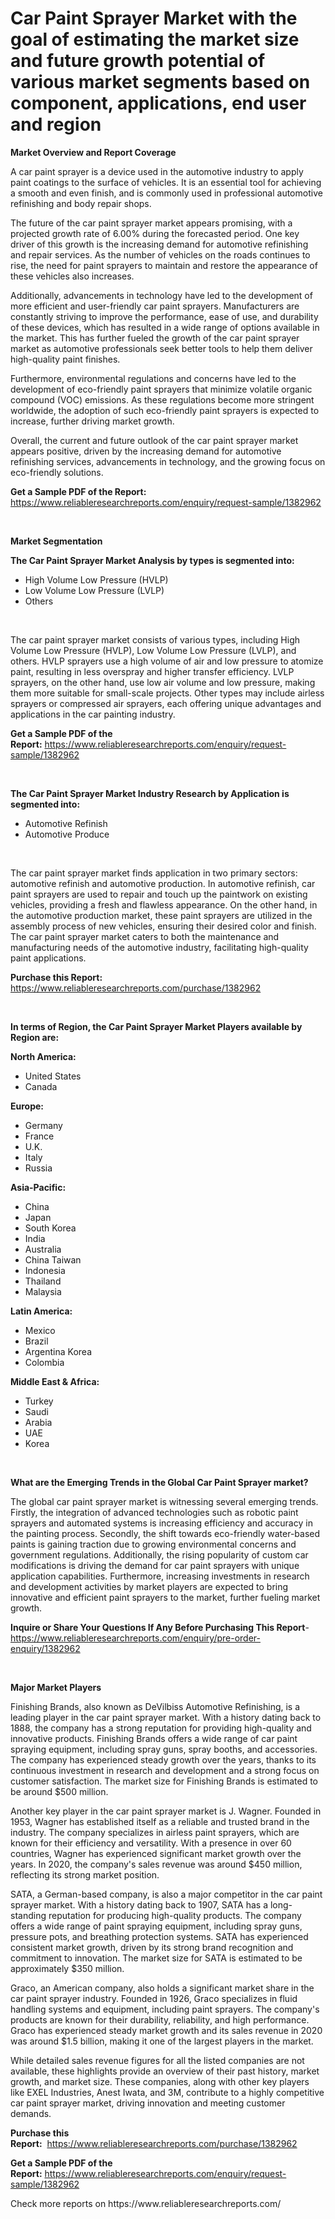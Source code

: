 <p><h1>Car Paint Sprayer Market with the goal of estimating the market size and future growth potential of various market segments based on component, applications, end user and region</h1></p><p><strong>Market Overview and Report Coverage</strong></p>
<p><p>A car paint sprayer is a device used in the automotive industry to apply paint coatings to the surface of vehicles. It is an essential tool for achieving a smooth and even finish, and is commonly used in professional automotive refinishing and body repair shops.</p><p>The future of the car paint sprayer market appears promising, with a projected growth rate of 6.00% during the forecasted period. One key driver of this growth is the increasing demand for automotive refinishing and repair services. As the number of vehicles on the roads continues to rise, the need for paint sprayers to maintain and restore the appearance of these vehicles also increases.</p><p>Additionally, advancements in technology have led to the development of more efficient and user-friendly car paint sprayers. Manufacturers are constantly striving to improve the performance, ease of use, and durability of these devices, which has resulted in a wide range of options available in the market. This has further fueled the growth of the car paint sprayer market as automotive professionals seek better tools to help them deliver high-quality paint finishes.</p><p>Furthermore, environmental regulations and concerns have led to the development of eco-friendly paint sprayers that minimize volatile organic compound (VOC) emissions. As these regulations become more stringent worldwide, the adoption of such eco-friendly paint sprayers is expected to increase, further driving market growth.</p><p>Overall, the current and future outlook of the car paint sprayer market appears positive, driven by the increasing demand for automotive refinishing services, advancements in technology, and the growing focus on eco-friendly solutions.</p></p>
<p><strong>Get a Sample PDF of the Report:</strong> <a href="https://www.reliableresearchreports.com/enquiry/request-sample/1382962">https://www.reliableresearchreports.com/enquiry/request-sample/1382962</a></p>
<p>&nbsp;</p>
<p><strong>Market Segmentation</strong></p>
<p><strong>The Car Paint Sprayer Market Analysis by types is segmented into:</strong></p>
<p><ul><li>High Volume Low Pressure (HVLP)</li><li>Low Volume Low Pressure (LVLP)</li><li>Others</li></ul></p>
<p>&nbsp;</p>
<p><p>The car paint sprayer market consists of various types, including High Volume Low Pressure (HVLP), Low Volume Low Pressure (LVLP), and others. HVLP sprayers use a high volume of air and low pressure to atomize paint, resulting in less overspray and higher transfer efficiency. LVLP sprayers, on the other hand, use low air volume and low pressure, making them more suitable for small-scale projects. Other types may include airless sprayers or compressed air sprayers, each offering unique advantages and applications in the car painting industry.</p></p>
<p><strong>Get a Sample PDF of the Report:</strong>&nbsp;<a href="https://www.reliableresearchreports.com/enquiry/request-sample/1382962">https://www.reliableresearchreports.com/enquiry/request-sample/1382962</a></p>
<p>&nbsp;</p>
<p><strong>The Car Paint Sprayer Market Industry Research by Application is segmented into:</strong></p>
<p><ul><li>Automotive Refinish</li><li>Automotive Produce</li></ul></p>
<p>&nbsp;</p>
<p><p>The car paint sprayer market finds application in two primary sectors: automotive refinish and automotive production. In automotive refinish, car paint sprayers are used to repair and touch up the paintwork on existing vehicles, providing a fresh and flawless appearance. On the other hand, in the automotive production market, these paint sprayers are utilized in the assembly process of new vehicles, ensuring their desired color and finish. The car paint sprayer market caters to both the maintenance and manufacturing needs of the automotive industry, facilitating high-quality paint applications.</p></p>
<p><strong>Purchase this Report:</strong>&nbsp; <a href="https://www.reliableresearchreports.com/purchase/1382962">https://www.reliableresearchreports.com/purchase/1382962</a></p>
<p>&nbsp;</p>
<p><strong>In terms of Region, the Car Paint Sprayer Market Players available by Region are:</strong></p>
<p>
    <p> <strong> North America: </strong>
        <ul>
            <li>United States</li>
            <li>Canada</li>
        </ul>
        </p> 
    <p> <strong> Europe: </strong>
        <ul>
            <li>Germany</li>
            <li>France</li>
            <li>U.K.</li>
            <li>Italy</li>
            <li>Russia</li>
        </ul>
        </p> 
    <p> <strong> Asia-Pacific: </strong>
        <ul>
            <li>China</li>
            <li>Japan</li>
            <li>South Korea</li>
            <li>India</li>
            <li>Australia</li>
            <li>China Taiwan</li>
            <li>Indonesia</li>
            <li>Thailand</li>
            <li>Malaysia</li>
        </ul>
        </p> 
    <p> <strong> Latin America: </strong>
        <ul>
            <li>Mexico</li>
            <li>Brazil</li>
            <li>Argentina Korea</li>
            <li>Colombia</li>
        </ul>
        </p> 
    <p> <strong> Middle East & Africa: </strong>
        <ul>
            <li>Turkey</li>
            <li>Saudi</li>
            <li>Arabia</li>
            <li>UAE</li>
            <li>Korea</li>
        </ul>
    </p>
    </p>
<p>&nbsp;</p>
<p><strong>What are the Emerging Trends in the Global Car Paint Sprayer market?</strong></p>
<p><p>The global car paint sprayer market is witnessing several emerging trends. Firstly, the integration of advanced technologies such as robotic paint sprayers and automated systems is increasing efficiency and accuracy in the painting process. Secondly, the shift towards eco-friendly water-based paints is gaining traction due to growing environmental concerns and government regulations. Additionally, the rising popularity of custom car modifications is driving the demand for car paint sprayers with unique application capabilities. Furthermore, increasing investments in research and development activities by market players are expected to bring innovative and efficient paint sprayers to the market, further fueling market growth.</p></p>
<p><strong>Inquire or Share Your Questions If Any Before Purchasing This Report</strong>- <a href="https://www.reliableresearchreports.com/enquiry/pre-order-enquiry/1382962">https://www.reliableresearchreports.com/enquiry/pre-order-enquiry/1382962</a></p>
<p>&nbsp;</p>
<p><strong>Major Market Players</strong></p>
<p><p>Finishing Brands, also known as DeVilbiss Automotive Refinishing, is a leading player in the car paint sprayer market. With a history dating back to 1888, the company has a strong reputation for providing high-quality and innovative products. Finishing Brands offers a wide range of car paint spraying equipment, including spray guns, spray booths, and accessories. The company has experienced steady growth over the years, thanks to its continuous investment in research and development and a strong focus on customer satisfaction. The market size for Finishing Brands is estimated to be around $500 million.</p><p>Another key player in the car paint sprayer market is J. Wagner. Founded in 1953, Wagner has established itself as a reliable and trusted brand in the industry. The company specializes in airless paint sprayers, which are known for their efficiency and versatility. With a presence in over 60 countries, Wagner has experienced significant market growth over the years. In 2020, the company's sales revenue was around $450 million, reflecting its strong market position.</p><p>SATA, a German-based company, is also a major competitor in the car paint sprayer market. With a history dating back to 1907, SATA has a long-standing reputation for producing high-quality products. The company offers a wide range of paint spraying equipment, including spray guns, pressure pots, and breathing protection systems. SATA has experienced consistent market growth, driven by its strong brand recognition and commitment to innovation. The market size for SATA is estimated to be approximately $350 million.</p><p>Graco, an American company, also holds a significant market share in the car paint sprayer industry. Founded in 1926, Graco specializes in fluid handling systems and equipment, including paint sprayers. The company's products are known for their durability, reliability, and high performance. Graco has experienced steady market growth and its sales revenue in 2020 was around $1.5 billion, making it one of the largest players in the market.</p><p>While detailed sales revenue figures for all the listed companies are not available, these highlights provide an overview of their past history, market growth, and market size. These companies, along with other key players like EXEL Industries, Anest Iwata, and 3M, contribute to a highly competitive car paint sprayer market, driving innovation and meeting customer demands.</p></p>
<p><strong>Purchase this Report:</strong>&nbsp;&nbsp;<a href="https://www.reliableresearchreports.com/purchase/1382962">https://www.reliableresearchreports.com/purchase/1382962</a></p>
<p></p>
<p><strong>Get a Sample PDF of the Report:</strong>&nbsp;<a href="https://www.reliableresearchreports.com/enquiry/request-sample/1382962">https://www.reliableresearchreports.com/enquiry/request-sample/1382962</a></p>
<p>Check more reports on https://www.reliableresearchreports.com/</p>